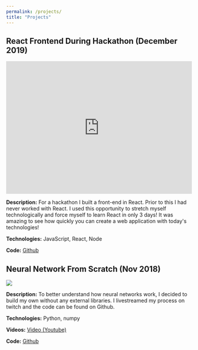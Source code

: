 ```yaml
---
permalink: /projects/
title: "Projects"
---
```


## React Frontend During Hackathon (December 2019) 

<div style='position:relative; padding-bottom:calc(62.50% + 44px)'><iframe src='https://gfycat.com/ifr/FarHugeAmericanrobin' frameborder='0' scrolling='no' width='100%' height='100%' style='position:absolute;top:0;left:0;' allowfullscreen></iframe></div>

**Description:** For a hackathon I built a front-end in React. Prior to this I
had never worked with React. I used this opportunity to stretch myself
technologically and force myself to learn React in only 3 days! It was
amazing to see how quickly you can create a web application with today's
technologies!

**Technologies:** JavaScript, React, Node

**Code:** [Github]()

## Neural Network From Scratch (Nov 2018) 

<img src="/assets/teasers/project-neural-network2.png">

**Description:** To better understand how neural networks work, I decided to
build my own without any external libraries. I livestreamed my process on
twitch and the code can be found on Github.

**Technologies:** Python, numpy

**Videos:** [Video (Youtube)](https://youtu.be/QFqBZuiHYk0?t=1064) 

**Code:** [Github]()
